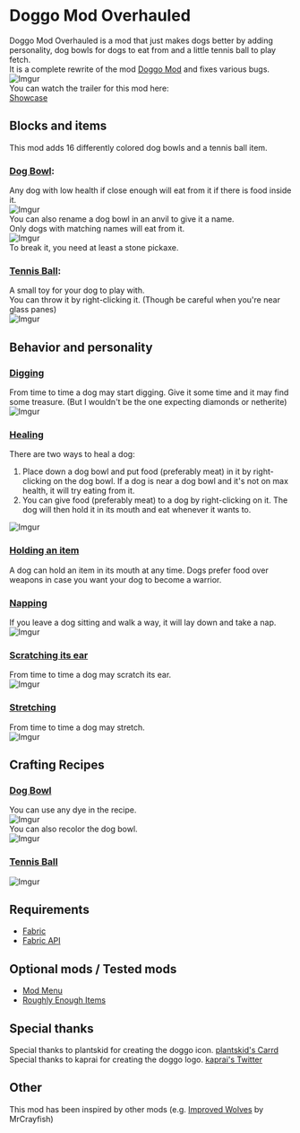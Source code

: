 # **Doggo Mod Overhauled**
Doggo Mod Overhauled is a mod that just makes dogs better by adding personality, dog bowls for dogs to eat from and a little tennis ball to play fetch.  
It is a complete rewrite of the mod [Doggo Mod](https://www.curseforge.com/minecraft/mc-mods/doggo-mod "Doggo Mod") and fixes various bugs.  
![Imgur](https://imgur.com/qZty4EZ.jpg)  
You can watch the trailer for this mod here:  
[Showcase](https://www.youtube.com/embed/CWsDT5YdyUA?wmode=transparent "Showcase")

## **Blocks and items**
This mod adds 16 differently colored dog bowls and a tennis ball item.

### <ins>Dog Bowl</ins>:
Any dog with low health if close enough will eat from it if there is food inside it.  
![Imgur](https://imgur.com/iMvgNuW.jpg)  
You can also rename a dog bowl in an anvil to give it a name.  
Only dogs with matching names will eat from it.  
![Imgur](https://imgur.com/kl5F8aP.jpg)  
To break it, you need at least a stone pickaxe.

### <ins>Tennis Ball</ins>:
A small toy for your dog to play with.  
You can throw it by right-clicking it. (Though be careful when you're near glass panes)  
![Imgur](https://imgur.com/nOkmCKj.jpg)

## **Behavior and personality**
### <ins>Digging</ins>
From time to time a dog may start digging. Give it some time and it may find some treasure. (But I wouldn't be the one expecting diamonds or netherite)  
![Imgur](https://imgur.com/AmWuH4n.jpg)  

### <ins>Healing</ins>
There are two ways to heal a dog:  
1. Place down a dog bowl and put food (preferably meat) in it by right-clicking on the dog bowl. If a dog is near a dog bowl and it's not on max health, it will try eating from it.  
2. You can give food (preferably meat) to a dog by right-clicking on it. The dog will then hold it in its mouth and eat whenever it wants to.

![Imgur](https://imgur.com/mO8guVw.jpg)  

### <ins>Holding an item</ins>
A dog can hold an item in its mouth at any time. Dogs prefer food over weapons in case you want your dog to become a warrior.

### <ins>Napping</ins>
If you leave a dog sitting and walk a way, it will lay down and take a nap.  
![Imgur](https://imgur.com/meL0KBD.jpg)  

### <ins>Scratching its ear</ins>
From time to time a dog may scratch its ear.  
![Imgur](https://imgur.com/5oSn0dm.jpg)  

### <ins>Stretching</ins>
From time to time a dog may stretch.  
![Imgur](https://imgur.com/VqhcrlT.jpg)  

## **Crafting Recipes**

### <ins>Dog Bowl</ins>
You can use any dye in the recipe.  
![Imgur](https://imgur.com/FXNstOc.jpg)  
You can also recolor the dog bowl.  
![Imgur](https://imgur.com/CRzMcjC.jpg)

### <ins>Tennis Ball</ins>
![Imgur](https://imgur.com/pdNySNQ.jpg)

## **Requirements**
- [Fabric](https://fabricmc.net/use/ "Fabric")
- [Fabric API](https://www.curseforge.com/minecraft/mc-mods/fabric-api "Fabric API")

## **Optional mods / Tested mods**
- [Mod Menu](https://www.curseforge.com/minecraft/mc-mods/modmenu)
- [Roughly Enough Items](https://www.curseforge.com/minecraft/mc-mods/roughly-enough-items)

## **Special thanks**
Special thanks to plantskid for creating the doggo icon. [plantskid's Carrd](https://plantskid.carrd.co "plantskid's Carrd")  
Special thanks to kaprai for creating the doggo logo. [kaprai's Twitter](https://twitter.com/kapraicraft "kaprai's Twitter")

## **Other**
This mod has been inspired by other mods (e.g. [Improved Wolves](https://mrcrayfish.com/mods?id=improvedwolves "Improved Wolves") by MrCrayfish)
